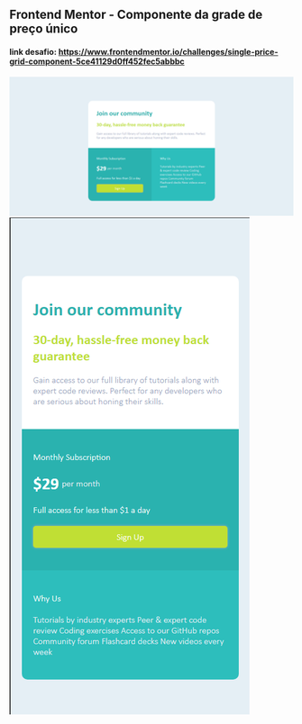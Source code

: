## Frontend Mentor - Componente da grade de preço único

#### link desafio: https://www.frontendmentor.io/challenges/single-price-grid-component-5ce41129d0ff452fec5abbbc

<img src="/.github/1.png">
<img src="/.github/2.png">